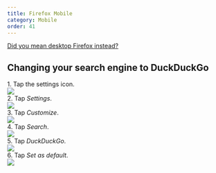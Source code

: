 ```yaml
---
title: Firefox Mobile
category: Mobile
order: 41
---
```

<html><body><a class="button" href="https://duck.co/help/desktop/firefox" id="ff-button"><i class="icon-desktop"></i> Did you mean desktop Firefox instead?</a>&#xD;
&#xD;
<p>&#xD;
    </p><h2>Changing your search engine to DuckDuckGo</h2>&#xD;
    1. Tap the settings icon.&#xD;
    <br><img src="/edition-jekyll-template/images/5046954db927139cc9a2edc9f0c163f9.png"></img><br>&#xD;
    2. Tap <em>Settings</em>.&#xD;
    <br><img src="/edition-jekyll-template/images/05b58a5b7fc4bd3d135e2761d6c92b0f.png"></img><br>&#xD;
    3. Tap <em>Customize</em>.&#xD;
    <br><img src="/edition-jekyll-template/images/0589a4f2a7c6061630b9dddcb519f297.png"></img><br>&#xD;
    4. Tap <em>Search</em>.&#xD;
    <br><img src="/edition-jekyll-template/images/79d6174dcadfc05cbea5daad5ae1dd49.png"></img><br>&#xD;
    5. Tap <em>DuckDuckGo</em>.&#xD;
    <br><img src="/edition-jekyll-template/images/9edff75ac42af4f229615cbcf9eba4f5.png"></img><br>&#xD;
    6. Tap <em>Set as default</em>.&#xD;
    <br><img src="/edition-jekyll-template/images/fc876500dfbf28dad80f661d99d055e0.png"></img><br><style type="text/css">&#xD;
    #ff-button {&#xD;
        margin-top: 16px;&#xD;
    }&#xD;
    .icon-desktop {&#xD;
        margin-right: 5px; &#xD;
    }&#xD;
</style></body></html>